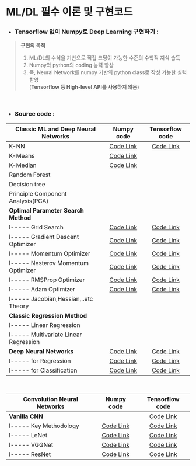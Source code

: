 # ML/DL 필수 이론 및 구현코드


- ### Tensorflow 없이 Numpy로 Deep Learning 구현하기 :<br>
> **구현의 목적**
>1. ML/DL의 수식을 기반으로 직접 코딩이 가능한 수준의 수학적 지식 습득 <br>
>2. Numpy와 python의 coding 능력 향상 <br>
>3. 즉, Neural Network를 numpy 기반의 python class로 작성 가능한 실력함양<br> 
    (**Tensorflow 등 High-level API를 사용하지 않음**)

<br>

- ### Source code : <br>

| Classic ML and Deep Neural Networks | Numpy code | Tensorflow code |
|---|:---:|:---:|
| K-NN | [Code Link](https://github.com/Deepstroy/resume/blob/master/Machine%20Learning%20Algorithm%20(KNN%2C%20Kmeans%2C%20DNN%2C%20CNN%2C%20RNN%2C%20etc...)/K-NN/KNN_numpy.ipynb) | [Code Link](https://github.com/Deepstroy/resume/blob/master/Machine%20Learning%20Algorithm%20(KNN%2C%20Kmeans%2C%20DNN%2C%20CNN%2C%20RNN%2C%20etc...)/K-NN/KNN_tensorflow.ipynb) |
| K-Means | [Code Link](https://github.com/Deepstroy/resume/blob/master/Machine%20Learning%20Algorithm%20(KNN%2C%20Kmeans%2C%20DNN%2C%20CNN%2C%20RNN%2C%20etc...)/K-Means/K_means_numpy.ipynb) |  |
| K-Median | [Code Link](https://github.com/Deepstroy/resume/blob/master/Machine%20Learning%20Algorithm%20(KNN%2C%20Kmeans%2C%20DNN%2C%20CNN%2C%20RNN%2C%20etc...)/K-Median/K_Median_numpy.ipynb) |  |
| Random Forest |  |  |
| Decision tree |  |  |
| Principle Component Analysis(PCA) | | |
| __Optimal Parameter Search Method__ |  |  |
| l----- Grid Search | [Code Link](https://google.com) | [Code Link](https://google.com) |
| l----- Gradient Descent Optimizer | [Code Link](https://google.com) | [Code Link](https://google.com) |
| l----- Momentum Optimizer | [Code Link](https://google.com)  | [Code Link](https://google.com)  |
| l----- Nesterov Momentum Optimizer | [Code Link](https://google.com)  | [Code Link](https://google.com)  |
| l----- RMSProp Optimizer | [Code Link](https://google.com)  | [Code Link](https://google.com)  |
| l----- Adam Optimizer | [Code Link](https://google.com)  | [Code Link](https://google.com)  |
| l----- Jacobian,Hessian,..etc Theory  |  |  |
| __Classic Regression Method__ |   |   |
| l----- Linear Regression |   |   |
| l----- Multivariate Linear Regression |  |  |
| __Deep Neural Networks__ | [Code Link](https://google.com) | [Code Link](https://google.com) |
| l----- for Regression | [Code Link](https://google.com) | [Code Link](https://google.com) |
| l----- for Classification | [Code Link](https://google.com) | [Code Link](https://google.com) |

<br>

| Convolution Neural Networks | Numpy code | Tensorflow code |
|---|:---:|:---:|
| __Vanilla CNN__ |  | [Code Link](https://google.com) |
| l----- Key Methodology | [Code Link](https://google.com) | [Code Link](https://google.com) |
| l----- LeNet | [Code Link](https://google.com) | [Code Link](https://google.com) |
| l----- VGGNet | [Code Link](https://google.com) | [Code Link](https://google.com) |
| l----- ResNet | [Code Link](https://google.com) | [Code Link](https://google.com) |
